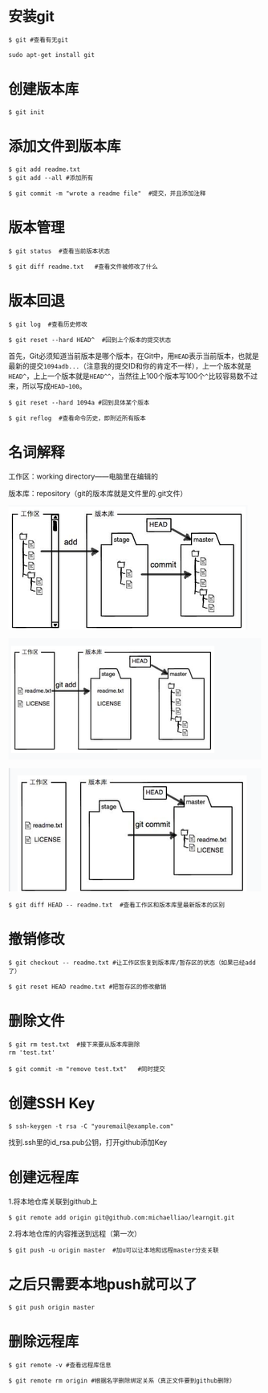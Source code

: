 # 安装git

```
$ git #查看有无git
```

```
sudo apt-get install git
```

# 创建版本库

```
$ git init
```

# 添加文件到版本库

```
$ git add readme.txt
$ git add --all #添加所有
```

```
$ git commit -m "wrote a readme file"  #提交，并且添加注释
```

# 版本管理

```
$ git status  #查看当前版本状态
```

```
$ git diff readme.txt   #查看文件被修改了什么
```

# 版本回退

```
$ git log  #查看历史修改
```

```
$ git reset --hard HEAD^  #回到上个版本的提交状态
```

首先，Git必须知道当前版本是哪个版本，在Git中，用`HEAD`表示当前版本，也就是最新的提交`1094adb...`（注意我的提交ID和你的肯定不一样），上一个版本就是`HEAD^`，上上一个版本就是`HEAD^^`，当然往上100个版本写100个`^`比较容易数不过来，所以写成`HEAD~100`。

```
$ git reset --hard 1094a #回到具体某个版本
```

```
$ git reflog  #查看命令历史，即附近所有版本
```

# 名词解释

工作区：working directory——电脑里在编辑的

版本库：repository（git的版本库就是文件里的.git文件）

![image-20240820124110046](git指南.assets/image-20240820124110046.png)

![image-20240820124154059](git指南.assets/image-20240820124154059.png)

![image-20240820124157170](git指南.assets/image-20240820124157170.png)

```
$ git diff HEAD -- readme.txt  #查看工作区和版本库里最新版本的区别
```

# 撤销修改

```
$ git checkout -- readme.txt #让工作区恢复到版本库/暂存区的状态（如果已经add了）
```

```
$ git reset HEAD readme.txt #把暂存区的修改撤销
```

# 删除文件

```
$ git rm test.txt  #接下来要从版本库删除
rm 'test.txt'

$ git commit -m "remove test.txt"   #同时提交
```

# 创建SSH Key

```
$ ssh-keygen -t rsa -C "youremail@example.com"
```

找到.ssh里的id_rsa.pub公钥，打开github添加Key

# 创建远程库

1.将本地仓库关联到github上

```
$ git remote add origin git@github.com:michaelliao/learngit.git
```

2.将本地仓库的内容推送到远程（第一次）

```
$ git push -u origin master  #加u可以让本地和远程master分支关联
```

# 之后只需要本地push就可以了

```
$ git push origin master
```

# 删除远程库

```
$ git remote -v #查看远程库信息
```

```
$ git remote rm origin #根据名字删除绑定关系（真正文件要到github删除）
```

